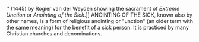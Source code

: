 '' (1445) by Rogier van der Weyden showing the sacrament of _Extreme Unction_ or _Anointing of the Sick_.]] ANOINTING OF THE SICK, known also by other names, is a form of religious anointing or "unction" (an older term with the same meaning) for the benefit of a sick person. It is practiced by many Christian churches and denominations.
